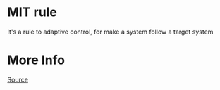 # MIT rule

It's a rule to adaptive control, for make a system follow a target system 

# More Info

[Source](https://www.ripublication.com/aeee/62_pp%20%20%20477-484.pdf)